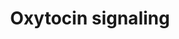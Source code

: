 ---
annotations:
- id: PW:0000494
  parent: signaling pathway
  type: Pathway Ontology
  value: oxytocin signaling pathway
- id: CL:0002366
  parent: native cell
  type: Cell Type Ontology
  value: myometrial cell
authors:
- Monakhov82
- Egonw
- Bart Smeets
- Evelo
- AlexanderPico
- Khettne
- Fehrhart
- MaintBot
- Eweitz
citedin:
- link: PMC6993862
  title: Proteostasis regulators modulate proteasomal activity and gene expression
    to attenuate multiple phenotypes in Fabry disease (2020)
communities: []
description: This pathway shows a high-level overview of oxytocin signaling.
last-edited: 2024-02-21
ndex: 6586cca1-8b66-11eb-9e72-0ac135e8bacf
organisms:
- Homo sapiens
redirect_from:
- /index.php/Pathway:WP2889
- /instance/WP2889
- /instance/WP2889_r128720
revision: r128720
schema-jsonld:
- '@context': https://schema.org/
  '@id': https://wikipathways.github.io/pathways/WP2889.html
  '@type': Dataset
  creator:
    '@type': Organization
    name: WikiPathways
  description: This pathway shows a high-level overview of oxytocin signaling.
  keywords:
  - CD38
  - Ca2+
  - DAG
  - Gq
  - IP3
  - OXTR
  - Oxytocin
  - PKCisozyme family
  - PLC
  license: CC0
  name: Oxytocin signaling
seo: CreativeWork
title: Oxytocin signaling
wpid: WP2889
---